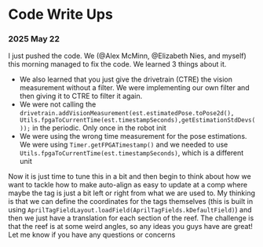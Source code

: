 # Code Write Ups
### 2025 May 22 
I just pushed the code. We (@Alex McMinn, @Elizabeth Nies, and myself) this morning managed to fix the code. We learned 3 things about it.

* We also learned that you just give the drivetrain (CTRE) the vision measurement without a filter. We were implementing our own filter and then giving it to CTRE to filter it again.
* We were not calling the ```drivetrain.addVisionMeasurement(est.estimatedPose.toPose2d(), Utils.fpgaToCurrentTime(est.timestampSeconds),getEstimationStdDevs());``` in the periodic. Only once in the robot init
* We were using the wrong time measurement for the pose estimations. We were using ```Timer.getFPGATimestamp()``` and we needed to use ```Utils.fpgaToCurrentTime(est.timestampSeconds)```, which is a different unit

Now it is just time to tune this in a bit and then begin to think about how we want to tackle how to make auto-align as easy to update at a comp where maybe the tag is just a bit left or right from what we are used to. My thinking is that we can define the coordinates for the tags themselves (this is built in using ```AprilTagFieldLayout.loadField(AprilTagFields.kDefaultField)```) and then we just have a translation for each section of the reef. The challenge is that the reef is at some weird angles, so any ideas you guys have are great! Let me know if you have any questions or concerns